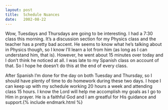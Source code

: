 ```yaml
---
layout: post
title:  Schedule Nuances
date:   2002-08-22
---
```


Wow, Tuesdays and Thursdays are going to be interesting. I had a 7:30 class this morning. It’s a discussion section for my Physics class and the teacher has a pretty bad accent. He seems to know what he’s talking about in Physics though, so I know I’ll learn a lot from him (as long as I can understand him, that is). However, he went about 15 minutes over today and I don’t think he noticed at all. I was late to my Spanish class on account of that. So I hope he doesn’t do this at the end of every class.

After Spanish I’m done for the day on both Tuesday and Thursday, so I should have plenty of time to do homework during these two days. I hope I can keep up with my schedule working 20 hours a week and attending class 15 hours. I know the Lord will help me accomplish my goals as I go to Him in prayer. He is a faithful God and I am greatful for His guidance and support.{% include endmark.html %}